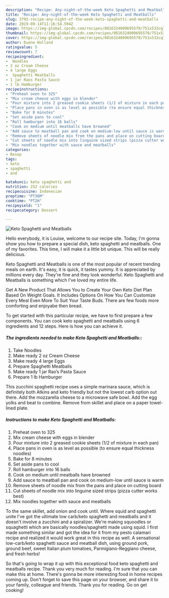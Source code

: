 ```yaml
---
description: "Recipe: Any-night-of-the-week Keto Spaghetti and Meatballs"
title: "Recipe: Any-night-of-the-week Keto Spaghetti and Meatballs"
slug: 3792-recipe-any-night-of-the-week-keto-spaghetti-and-meatballs
date: 2019-09-14T11:16:54.594Z
image: https://img-global.cpcdn.com/recipes/0816324009695570/751x532cq70/keto-spaghetti-and-meatballs-recipe-main-photo.jpg
thumbnail: https://img-global.cpcdn.com/recipes/0816324009695570/751x532cq70/keto-spaghetti-and-meatballs-recipe-main-photo.jpg
cover: https://img-global.cpcdn.com/recipes/0816324009695570/751x532cq70/keto-spaghetti-and-meatballs-recipe-main-photo.jpg
author: Duane Holland
ratingvalue: 5
reviewcount: 7
recipeingredient:
-  Noodles
- 2 oz Cream Cheese
- 4 large Eggs
-  Spaghetti Meatballs
- 1 jar Raos Pasta Sauce
- 1 lb Hamburger
recipeinstructions:
- "Preheat oven to 325"
- "Mix cream cheese with eggs in blender"
- "Pour mixture into 2 greased cookie sheets (1/2 of mixture in each pan)"
- "Place pans in oven is as level as possible (to ensure equal thickness noodles)"
- "Bake for 8 minutes"
- "Set aside pans to cool"
- "Roll hamburger into 16 balls"
- "Cook on medium until meatballs have browned"
- "Add sauce to meatball pan and cook on medium-low until sauce is warm"
- "Remove sheets of noodle mix from the pans and place on cutting board"
- "Cut sheets of noodle mix into linguine sized strips (pizza cutter works best)"
- "Mix noodles together with sauce and meatballs"
categories:
- Resep
tags:
- keto
- spaghetti
- and

katakunci: keto spaghetti and
nutrition: 252 calories
recipecuisine: Indonesian
preptime: "PT36M"
cooktime: "PT2H"
recipeyield: "1"
recipecategory: Dessert

---
```



![Keto Spaghetti and Meatballs](https://img-global.cpcdn.com/recipes/0816324009695570/751x532cq70/keto-spaghetti-and-meatballs-recipe-main-photo.jpg)

Hello everybody, it is Louise, welcome to our recipe site. Today, I'm gonna show you how to prepare a special dish, keto spaghetti and meatballs. One of my favorites. This time, I will make it a little bit unique. This will be really delicious.

Keto Spaghetti and Meatballs is one of the most popular of recent trending meals on earth. It's easy, it is quick, it tastes yummy. It is appreciated by millions every day. They're fine and they look wonderful. Keto Spaghetti and Meatballs is something which I've loved my entire life.

Get A New Product That Allows You to Create Your Own Keto Diet Plan Based On Weight Goals. It Includes Options On How You Can Customize Every Meal Even More To Suit Your Taste Buds. There are few foods more comforting and enjoyabe then bread.


To get started with this particular recipe, we have to first prepare a few components. You can cook keto spaghetti and meatballs using 6 ingredients and 12 steps. Here is how you can achieve it.

##### The ingredients needed to make Keto Spaghetti and Meatballs::

1. Take  Noodles
1. Make ready 2 oz Cream Cheese
1. Make ready 4 large Eggs
1. Prepare  Spaghetti Meatballs
1. Make ready 1 jar Rao’s Pasta Sauce
1. Prepare 1 lb Hamburger


This zucchini spaghetti recipe uses a simple marinara sauce, which is definitely both Atkins and keto friendly but not the lowest carb option out there. Add the mozzarella cheese to a microwave safe bowl. Add the egg yolks and beat to combine. Remove from skillet and place on a paper towel-lined plate. 

##### Instructions to make Keto Spaghetti and Meatballs:

1. Preheat oven to 325
1. Mix cream cheese with eggs in blender
1. Pour mixture into 2 greased cookie sheets (1/2 of mixture in each pan)
1. Place pans in oven is as level as possible (to ensure equal thickness noodles)
1. Bake for 8 minutes
1. Set aside pans to cool
1. Roll hamburger into 16 balls
1. Cook on medium until meatballs have browned
1. Add sauce to meatball pan and cook on medium-low until sauce is warm
1. Remove sheets of noodle mix from the pans and place on cutting board
1. Cut sheets of noodle mix into linguine sized strips (pizza cutter works best)
1. Mix noodles together with sauce and meatballs


To the same skillet, add onion and cook until. Where squid and spaghetti unite I&#39;ve got the ultimate low carb/keto spaghetti and meatballs and it doesn&#39;t involve a zucchini and a spiralizer. We&#39;re making squoodles or squaghetti which are basically noodles/spaghetti made using squid. I first made something similar and got the idea for it from my pesto calamari recipe and realized it would work great in this recipe as well. A sensational low-carb/keto spaghetti sauce and meatball dish, using ground pork, ground beef, sweet Italian plum tomatoes, Parmigiano-Reggiano cheese, and fresh herbs! 

So that's going to wrap it up with this exceptional food keto spaghetti and meatballs recipe. Thank you very much for reading. I'm sure that you can make this at home. There's gonna be more interesting food in home recipes coming up. Don't forget to save this page on your browser, and share it to your family, colleague and friends. Thank you for reading. Go on get cooking!
